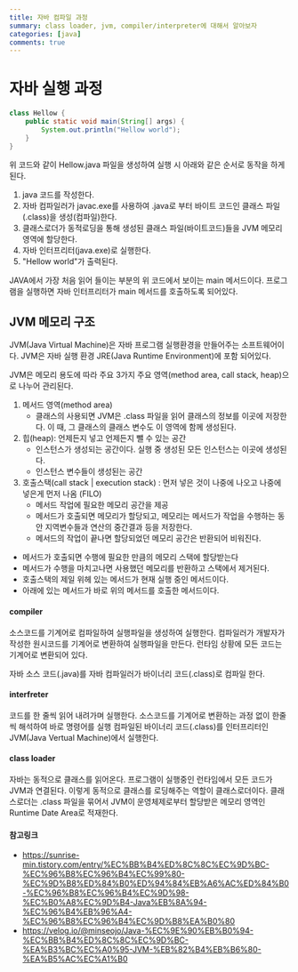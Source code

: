 ```yaml
---
title: 자바 컴파일 과정
summary: class loader, jvm, compiler/interpreter에 대해서 알아보자
categories: [java]
comments: true
---
```


# 자바 실행 과정
```java
class Hellow {
    public static void main(String[] args) {
        System.out.println("Hellow world");
    }
}
```
위 코드와 같이 Hellow.java 파일을 생성하여 실행 시 아래와 같은 순서로 동작을 하게된다.

1. java 코드를 작성한다.
2. 자바 컴파일러가 javac.exe를 사용하여 .java로 부터 바이트 코드인 클래스 파일(.class)을 생성(컴파일)한다.
3. 클래스로더가 동적로딩을 통해 생성된 클래스 파일(바이트코드)들을 JVM 메모리 영역에 할당한다.
4. 자바 인터프리터(java.exe)로 실행한다.
5. "Hellow world"가 출력된다.

JAVA에서 가장 처음 읽어 들이는 부분의 위 코드에서 보이는 main 메서드이다. 프로그램을 실행하면 자바 인터프리터가 main 메서드를 호출하도록 되어있다.

## JVM 메모리 구조
JVM(Java Virtual Machine)은 자바 프로그램 실행환경을 만들어주는 소프트웨어이다.
JVM은 자바 실행 환경 JRE(Java Runtime Environment)에 포함 되어있다.

JVM은 메모리 용도에 따라 주요 3가지 주요 영역(method area, call stack, heap)으로 나누어 관리된다. 

1. 메서드 영역(method area)
   - 클래스의 사용되면 JVM은 .class 파일을 읽어 클래스의 정보를 이곳에 저장한다. 이 때, 그 클래스의 클래스 변수도 이 영역에 함께 생성된다.
2. 힙(heap): 언제든지 넣고 언제든지 뺄 수 있는 공간
    - 인스턴스가 생성되는 공간이다. 실행 중 생성된 모든 인스턴스는 이곳에 생성된다.
    - 인스턴스 변수들이 생성된는 공간
3. 호출스택(call stack | execution stack) : 먼저 넣은 것이 나중에 나오고 나중에 넣은게 먼저 나옴 (FILO)
    - 메서드 작업에 필요한 메모리 공간을 제공
    - 메서드가 호출되면 메모리가 할당되고, 메모리는 메서드가 작업을 수행하는 동안 지역변수들과 연산의 중간결과 등을 저장한다.
    - 메서드의 작업이 끝나면 할당되었던 메모리 공간은 반환되어 비워진다.

- 메서드가 호출되면 수행에 필요한 만큼의 메모리 스택에 할당받는다
- 메서드가 수행을 마치고나면 사용했던 메모리를 반환하고 스택에서 제거된다.
- 호출스택의 제일 위헤 있는 메서드가 현재 실행 중인 메서드이다.
- 아래에 있는 메서드가 바로 위의 메서드를 호출한 메서드이다.

#### compiler
소스코드를 기계어로 컴파일하여 실행파일을 생성하여 실행한다.
컴파일러가 개발자가 작성한 원시코드를 기계어로 변환하여 실행파일을 만든다.
런타임 상황에 모든 코드는 기계어로 변환되어 있다.

자바 소스 코드(.java)를 자바 컴파일러가 바이너리 코드(.class)로 컴파일 한다.
 
#### interfreter
코드를 한 줄씩 읽어 내려가며 실행한다.
소스코드를 기계어로 변환하는 과정 없이 한줄씩 해석하여 바로 명령어를 실행
컴파일된 바이너리 코드(.class)를 인터프리터인 JVM(Java Vertual Machine)에서 실행한다.

#### class loader
자바는 동적으로 클래스를 읽어온다. 프로그램이 실행중인 런타임에서 모든 코드가 JVM과 연결된다. 이렇게 동적으로 클래스를 로딩해주는 역할이 클래스로더이다.
클래스로더는 .class 파일을 묶어서 JVM이 운영체제로부터 할당받은 메모리 영역인 Runtime Date Area로 적재한다.

#### 참고링크
* https://sunrise-min.tistory.com/entry/%EC%BB%B4%ED%8C%8C%EC%9D%BC-%EC%96%B8%EC%96%B4%EC%99%80-%EC%9D%B8%ED%84%B0%ED%94%84%EB%A6%AC%ED%84%B0-%EC%96%B8%EC%96%B4%EC%9D%98-%EC%B0%A8%EC%9D%B4-Java%EB%8A%94-%EC%96%B4%EB%96%A4-%EC%96%B8%EC%96%B4%EC%9D%B8%EA%B0%80
* https://velog.io/@minseojo/Java-%EC%9E%90%EB%B0%94-%EC%BB%B4%ED%8C%8C%EC%9D%BC-%EA%B3%BC%EC%A0%95-JVM-%EB%82%B4%EB%B6%80-%EA%B5%AC%EC%A1%B0